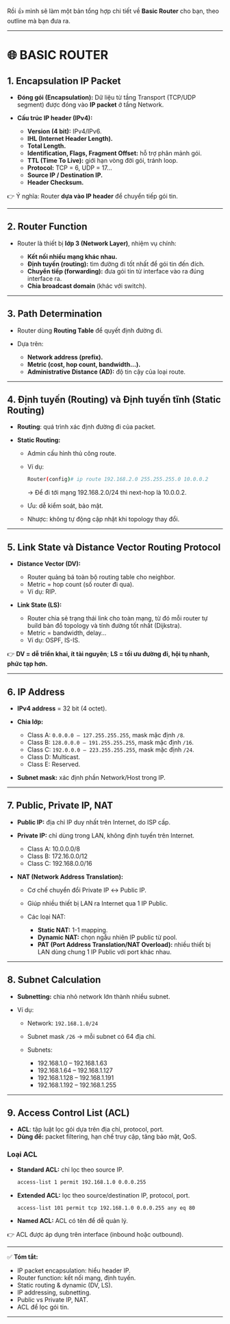 Rồi 👍 mình sẽ làm một bản tổng hợp chi tiết về **Basic Router** cho bạn, theo outline mà bạn đưa ra.

---

# 🌐 BASIC ROUTER

## 1. Encapsulation IP Packet

* **Đóng gói (Encapsulation):** Dữ liệu từ tầng Transport (TCP/UDP segment) được đóng vào **IP packet** ở tầng Network.
* **Cấu trúc IP header (IPv4):**

  * **Version (4 bit):** IPv4/IPv6.
  * **IHL (Internet Header Length).**
  * **Total Length.**
  * **Identification, Flags, Fragment Offset:** hỗ trợ phân mảnh gói.
  * **TTL (Time To Live):** giới hạn vòng đời gói, tránh loop.
  * **Protocol:** TCP = 6, UDP = 17…
  * **Source IP / Destination IP.**
  * **Header Checksum.**

👉 Ý nghĩa: Router **dựa vào IP header** để chuyển tiếp gói tin.

---

## 2. Router Function

* Router là thiết bị **lớp 3 (Network Layer)**, nhiệm vụ chính:

  * **Kết nối nhiều mạng khác nhau.**
  * **Định tuyến (routing):** tìm đường đi tốt nhất để gói tin đến đích.
  * **Chuyển tiếp (forwarding):** đưa gói tin từ interface vào ra đúng interface ra.
  * **Chia broadcast domain** (khác với switch).

---

## 3. Path Determination

* Router dùng **Routing Table** để quyết định đường đi.
* Dựa trên:

  * **Network address (prefix).**
  * **Metric (cost, hop count, bandwidth...).**
  * **Administrative Distance (AD):** độ tin cậy của loại route.

---

## 4. Định tuyến (Routing) và Định tuyến tĩnh (Static Routing)

* **Routing**: quá trình xác định đường đi của packet.
* **Static Routing:**

  * Admin cấu hình thủ công route.
  * Ví dụ:

    ```bash
    Router(config)# ip route 192.168.2.0 255.255.255.0 10.0.0.2
    ```

    → Để đi tới mạng 192.168.2.0/24 thì next-hop là 10.0.0.2.
  * Ưu: dễ kiểm soát, bảo mật.
  * Nhược: không tự động cập nhật khi topology thay đổi.

---

## 5. Link State và Distance Vector Routing Protocol

* **Distance Vector (DV):**

  * Router quảng bá toàn bộ routing table cho neighbor.
  * Metric = hop count (số router đi qua).
  * Ví dụ: RIP.

* **Link State (LS):**

  * Router chia sẻ trạng thái link cho toàn mạng, từ đó mỗi router tự build bản đồ topology và tính đường tốt nhất (Dijkstra).
  * Metric = bandwidth, delay…
  * Ví dụ: OSPF, IS-IS.

👉 **DV = dễ triển khai, ít tài nguyên**; **LS = tối ưu đường đi, hội tụ nhanh, phức tạp hơn.**

---

## 6. IP Address

* **IPv4 address** = 32 bit (4 octet).

* **Chia lớp:**

  * Class A: `0.0.0.0 – 127.255.255.255`, mask mặc định `/8`.
  * Class B: `128.0.0.0 – 191.255.255.255`, mask mặc định `/16`.
  * Class C: `192.0.0.0 – 223.255.255.255`, mask mặc định `/24`.
  * Class D: Multicast.
  * Class E: Reserved.

* **Subnet mask:** xác định phần Network/Host trong IP.

---

## 7. Public, Private IP, NAT

* **Public IP:** địa chỉ IP duy nhất trên Internet, do ISP cấp.

* **Private IP:** chỉ dùng trong LAN, không định tuyến trên Internet.

  * Class A: 10.0.0.0/8
  * Class B: 172.16.0.0/12
  * Class C: 192.168.0.0/16

* **NAT (Network Address Translation):**

  * Cơ chế chuyển đổi Private IP ↔ Public IP.
  * Giúp nhiều thiết bị LAN ra Internet qua 1 IP Public.
  * Các loại NAT:

    * **Static NAT:** 1-1 mapping.
    * **Dynamic NAT:** chọn ngẫu nhiên IP public từ pool.
    * **PAT (Port Address Translation/NAT Overload):** nhiều thiết bị LAN dùng chung 1 IP Public với port khác nhau.

---

## 8. Subnet Calculation

* **Subnetting:** chia nhỏ network lớn thành nhiều subnet.
* Ví dụ:

  * Network: `192.168.1.0/24`
  * Subnet mask `/26` → mỗi subnet có 64 địa chỉ.
  * Subnets:

    * 192.168.1.0 – 192.168.1.63
    * 192.168.1.64 – 192.168.1.127
    * 192.168.1.128 – 192.168.1.191
    * 192.168.1.192 – 192.168.1.255

---

## 9. Access Control List (ACL)

* **ACL**: tập luật lọc gói dựa trên địa chỉ, protocol, port.
* **Dùng để:** packet filtering, hạn chế truy cập, tăng bảo mật, QoS.

### Loại ACL

* **Standard ACL:** chỉ lọc theo source IP.

  ```bash
  access-list 1 permit 192.168.1.0 0.0.0.255
  ```
* **Extended ACL:** lọc theo source/destination IP, protocol, port.

  ```bash
  access-list 101 permit tcp 192.168.1.0 0.0.0.255 any eq 80
  ```
* **Named ACL:** ACL có tên để dễ quản lý.

👉 ACL được áp dụng trên interface (inbound hoặc outbound).

---

✅ **Tóm tắt:**

* IP packet encapsulation: hiểu header IP.
* Router function: kết nối mạng, định tuyến.
* Static routing & dynamic (DV, LS).
* IP addressing, subnetting.
* Public vs Private IP, NAT.
* ACL để lọc gói tin.

---
